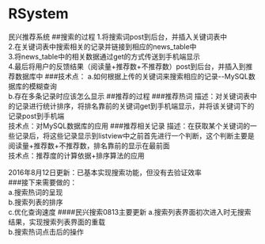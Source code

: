 # RSystem
民兴推荐系统
##搜索的过程
1.将搜索词post到后台，并插入关键词表中  
2.在关键词表中搜索相关的记录并链接到相应的news_table中  
3.将news_table中的相关数据通过get的方式传送到手机端显示  
4.最后将用户的反馈结果（阅读量+推荐数+不推荐数）post到后台，并插入到推荐数据库中
###技术点：
a.如何根据上传的关键词来搜索相应的记录--MySQL数据库的模糊查询  
b.存在多条记录时应该怎么显示
##推荐的过程
###推荐热词
描述：对关键词表中的记录进行统计排序，将排名靠前的关键词get到手机端显示，并将该关键词下的记录post到手机端  
技术点：对MySQL数据库的应用
###推荐相关记录
描述：在获取某个关键词的一些记录后，将这些记录显示到listview中之前首先进行一个判断，这个判断主要是阅读量+推荐数+不推荐数，排名靠前的显示在最前面  
技术点：推荐度的计算依据+排序算法的应用

2016年8月12日更新：已基本实现搜索功能，但没有去验证效率  
###接下来需要做的：  
a.搜索热词的呈现  
b.搜索列表的排序  
c.优化查询速度
####民兴搜索0813主要更新
a.搜索列表界面初次进入时无搜索结果，实现搜索列表界面的重载  
b.搜索热词点击后的操作
